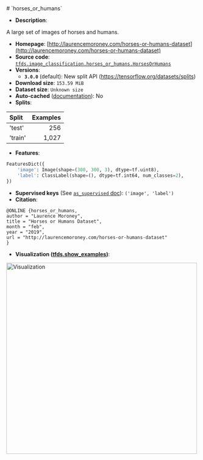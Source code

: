 <div itemscope itemtype="http://schema.org/Dataset">
  <div itemscope itemprop="includedInDataCatalog" itemtype="http://schema.org/DataCatalog">
    <meta itemprop="name" content="TensorFlow Datasets" />
  </div>
  <meta itemprop="name" content="horses_or_humans" />
  <meta itemprop="description" content="A large set of images of horses and humans.&#10;&#10;To use this dataset:&#10;&#10;```python&#10;import tensorflow_datasets as tfds&#10;&#10;ds = tfds.load(&#x27;horses_or_humans&#x27;, split=&#x27;train&#x27;)&#10;for ex in ds.take(4):&#10;  print(ex)&#10;```&#10;&#10;See [the guide](https://www.tensorflow.org/datasets/overview) for more&#10;informations on [tensorflow_datasets](https://www.tensorflow.org/datasets).&#10;&#10;" />
  <meta itemprop="url" content="https://www.tensorflow.org/datasets/catalog/horses_or_humans" />
  <meta itemprop="sameAs" content="http://laurencemoroney.com/horses-or-humans-dataset" />
  <meta itemprop="citation" content="@ONLINE {horses_or_humans,&#10;author = &quot;Laurence Moroney&quot;,&#10;title = &quot;Horses or Humans Dataset&quot;,&#10;month = &quot;feb&quot;,&#10;year = &quot;2019&quot;,&#10;url = &quot;http://laurencemoroney.com/horses-or-humans-dataset&quot;&#10;}" />
</div>
# `horses_or_humans`

*   **Description**:

A large set of images of horses and humans.

*   **Homepage**:
    [http://laurencemoroney.com/horses-or-humans-dataset](http://laurencemoroney.com/horses-or-humans-dataset)
*   **Source code**:
    [`tfds.image_classification.horses_or_humans.HorsesOrHumans`](https://github.com/tensorflow/datasets/tree/master/tensorflow_datasets/image_classification/horses_or_humans.py)
*   **Versions**:
    *   **`3.0.0`** (default): New split API
        (https://tensorflow.org/datasets/splits)
*   **Download size**: `153.59 MiB`
*   **Dataset size**: `Unknown size`
*   **Auto-cached**
    ([documentation](https://www.tensorflow.org/datasets/performances#auto-caching)):
    No
*   **Splits**:

Split   | Examples
:------ | -------:
'test'  | 256
'train' | 1,027

*   **Features**:

```python
FeaturesDict({
    'image': Image(shape=(300, 300, 3), dtype=tf.uint8),
    'label': ClassLabel(shape=(), dtype=tf.int64, num_classes=2),
})
```
*   **Supervised keys** (See
    [`as_supervised` doc](https://www.tensorflow.org/datasets/api_docs/python/tfds/load#args)):
    `('image', 'label')`
*   **Citation**:

```
@ONLINE {horses_or_humans,
author = "Laurence Moroney",
title = "Horses or Humans Dataset",
month = "feb",
year = "2019",
url = "http://laurencemoroney.com/horses-or-humans-dataset"
}
```

*   **Visualization
    ([tfds.show_examples](https://www.tensorflow.org/datasets/api_docs/python/tfds/visualization/show_examples))**:

<img src="https://storage.googleapis.com/tfds-data/visualization/horses_or_humans-3.0.0.png" alt="Visualization" width="500px">
